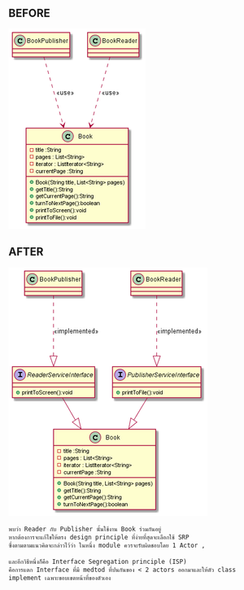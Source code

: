 ## BEFORE
![Book](./out/Book/Book.png)


## AFTER
![After](./out/BookAfrer/BookAfrer.png)


```
พบว่า Reader กับ Publisher นั้นใช้งาน Book ร่วมกันอยู่ 
หากต้องการจะแก้ไขให้ตรง design principle ที่ง่ายที่สุดจะเลือกใช้ SRP 
ซึ่งตามตามแนวคิดจะกล่าวไว้ว่า ในหนึ่ง module ควรจะรับผิดชอบโดย 1 Actor ,

และอีกวิธีหนึ่งก็คือ Interface Segregation principle (ISP) 
คือการแตก Interface ที่มี medtod ที่ปนกันของ < 2 actors ออกมาและให้ตัว class implement เฉพาะขอบเขตหน้าที่ของตัวเอง

```


